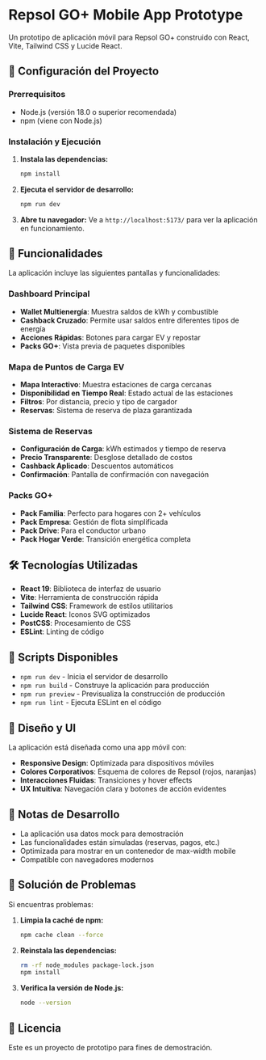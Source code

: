 # Repsol GO+ Mobile App Prototype

Un prototipo de aplicación móvil para Repsol GO+ construido con React, Vite, Tailwind CSS y Lucide React.

## 🚀 Configuración del Proyecto

### Prerrequisitos
- Node.js (versión 18.0 o superior recomendada)
- npm (viene con Node.js)

### Instalación y Ejecución

1. **Instala las dependencias:**
   ```bash
   npm install
   ```

2. **Ejecuta el servidor de desarrollo:**
   ```bash
   npm run dev
   ```

3. **Abre tu navegador:**
   Ve a `http://localhost:5173/` para ver la aplicación en funcionamiento.

## 📱 Funcionalidades

La aplicación incluye las siguientes pantallas y funcionalidades:

### Dashboard Principal
- **Wallet Multienergía**: Muestra saldos de kWh y combustible
- **Cashback Cruzado**: Permite usar saldos entre diferentes tipos de energía
- **Acciones Rápidas**: Botones para cargar EV y repostar
- **Packs GO+**: Vista previa de paquetes disponibles

### Mapa de Puntos de Carga EV
- **Mapa Interactivo**: Muestra estaciones de carga cercanas
- **Disponibilidad en Tiempo Real**: Estado actual de las estaciones
- **Filtros**: Por distancia, precio y tipo de cargador
- **Reservas**: Sistema de reserva de plaza garantizada

### Sistema de Reservas
- **Configuración de Carga**: kWh estimados y tiempo de reserva
- **Precio Transparente**: Desglose detallado de costos
- **Cashback Aplicado**: Descuentos automáticos
- **Confirmación**: Pantalla de confirmación con navegación

### Packs GO+ 
- **Pack Familia**: Perfecto para hogares con 2+ vehículos
- **Pack Empresa**: Gestión de flota simplificada
- **Pack Drive**: Para el conductor urbano
- **Pack Hogar Verde**: Transición energética completa

## 🛠️ Tecnologías Utilizadas

- **React 19**: Biblioteca de interfaz de usuario
- **Vite**: Herramienta de construcción rápida
- **Tailwind CSS**: Framework de estilos utilitarios
- **Lucide React**: Iconos SVG optimizados
- **PostCSS**: Procesamiento de CSS
- **ESLint**: Linting de código

## 🚀 Scripts Disponibles

- `npm run dev` - Inicia el servidor de desarrollo
- `npm run build` - Construye la aplicación para producción
- `npm run preview` - Previsualiza la construcción de producción
- `npm run lint` - Ejecuta ESLint en el código

## 🎨 Diseño y UI

La aplicación está diseñada como una app móvil con:
- **Responsive Design**: Optimizada para dispositivos móviles
- **Colores Corporativos**: Esquema de colores de Repsol (rojos, naranjas)
- **Interacciones Fluidas**: Transiciones y hover effects
- **UX Intuitiva**: Navegación clara y botones de acción evidentes

## 📝 Notas de Desarrollo

- La aplicación usa datos mock para demostración
- Las funcionalidades están simuladas (reservas, pagos, etc.)
- Optimizada para mostrar en un contenedor de max-width mobile
- Compatible con navegadores modernos

## 🐛 Solución de Problemas

Si encuentras problemas:

1. **Limpia la caché de npm:**
   ```bash
   npm cache clean --force
   ```

2. **Reinstala las dependencias:**
   ```bash
   rm -rf node_modules package-lock.json
   npm install
   ```

3. **Verifica la versión de Node.js:**
   ```bash
   node --version
   ```

## 📄 Licencia

Este es un proyecto de prototipo para fines de demostración.